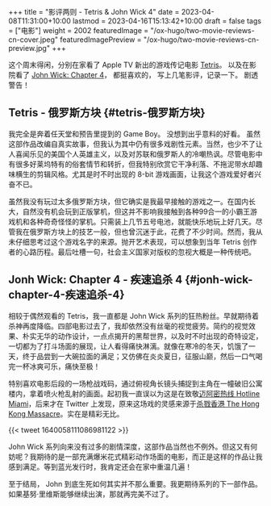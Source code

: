 +++
title = "影评两则 - Tetris & John Wick 4"
date = 2023-04-08T11:31:00+10:00
lastmod = 2023-04-16T15:13:42+10:00
draft = false
tags = ["电影"]
weight = 2002
featuredImage = "/ox-hugo/two-movie-reviews-cn-cover.jpeg"
featuredImagePreview = "/ox-hugo/two-movie-reviews-cn-preview.jpg"
+++

这个周末得闲，分别在家看了 Apple TV 新出的游戏传记电影 [Tetris](https://www.imdb.com/title/tt12758060/)。 以及在影院看了 [John Wick: Chapter 4](https://www.imdb.com/title/tt10366206/)， 都挺喜欢的， 写上几笔影评，记录一下。 剧透警告！

<!--more-->


## Tetris - 俄罗斯方块 {#tetris-俄罗斯方块}

我完全是奔着任天堂和预告里提到的 Game Boy。 没想到出乎意料的好看。 虽然这部作品改编自真实故事，但我认为其中仍有很多戏剧性元素。当然，也少不了让人喜闻乐见的美国个人英雄主义，以及对苏联和俄罗斯人的冷嘲热讽。尽管电影中有很多好莱坞特有的俗套情节和转折，但我特别欣赏它干净利落、不拖泥带水却趣味横生的剪辑风格。尤其是时不时出现的 8-bit 游戏画面，让我这个游戏爱好者兴奋不已。

虽然我没有玩过太多俄罗斯方块，但它确实是我最早接触的游戏之一。在国内长大，自然没有机会玩到正版掌机，但这并不影响我接触到各种99合一的小霸王游戏机和各种奇奇怪怪的掌机。只需装上几节五号电池，就能快乐地玩上好几天。尽管我在俄罗斯方块上的技艺一般，但也曾沉迷于此，花费了不少时间。然而，我从未仔细思考过这个游戏名字的来源。抛开艺术表现，可以想象到当年 Tetris 创作者的心路历程。最后吐槽一句，社会主义国家对版权的忽视大概是一种传统吧。


## Jonh Wick: Chapter 4 - 疾速追杀 4 {#jonh-wick-chapter-4-疾速追杀-4}

相较于偶然观看的 Tetris，我一直都是 John Wick 系列的狂热粉丝。早就期待着杀神再度降临。四部电影过去了，我却依然没有丝毫的视觉疲劳。简约的视觉效果、朴实无华的动作设计，一点点揭开的黑帮世界，以及时不时出现的奇特设定，一切都为了打斗场面的展现，让人看得痛快淋漓。就像在寒冷的冬天，饥饿了一天，终于品尝到一大碗拉面的满足；又仿佛在炎炎夏日，征服山巅，然后一口气喝完一杯冰爽可乐，痛快至极！

特别喜欢电影后段的一场枪战戏码，通过俯视角长镜头捕捉到主角在一幢破旧公寓楼内，拿着喷火枪乱射的画面。起初我一直误以为这是在致敬[迈阿密热线 Hotline Miami](https://store.steampowered.com/app/219150/Hotline_Miami/)，后来才在 Twitter 上发现，原来这场戏的灵感来源于[杀戮香港 The Hong Kong Massacre](https://store.steampowered.com/app/741510/The_Hong_Kong_Massacre/)。实在是精彩无比。

{{< tweet 1640058111086981122 >}}

John Wick 系列向来没有过多的剧情深度，这部作品当然也不例外。但这又有何妨呢？我期待的是一部充满爆米花式精彩动作场面的电影，而正是这样的作品让我感到满足。等到蓝光发行时，我肯定还会在家中重温几遍！

至于结局， John 到底生死如何其实并不那么重要。我更期待系列的下一部作品。如果基努·里维斯能够继续出演，那就再完美不过了。
